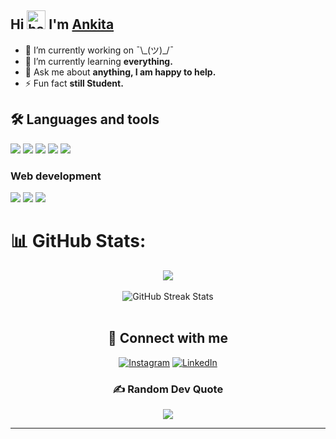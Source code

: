## Hi <img src="https://raw.githubusercontent.com/MartinHeinz/MartinHeinz/master/wave.gif" alt="hand wave" width="30"/> I'm [Ankita](https://github.com/AnkitaKode) 


- 🔭 I’m currently working on ¯\\\_(ツ)\_/¯
- 🌱 I’m currently learning **everything.**
- 💬 Ask me about **anything, I am happy to help.**
- ⚡ Fun fact **still Student.**

## 🛠️ Languages and tools

<a href="#"><img src="https://img.icons8.com/?size=48&id=40669&format=png"/></a>
<a href="#"><img src="https://img.icons8.com/?size=48&id=40670&format=png"/></a>
<a href="#"><img src="https://img.icons8.com/?size=50&id=13679&format=png"/></a>
<a href="#"><img src="https://img.icons8.com/fluency/48/null/python.png"/></a>
<a href="#"><img src="https://img.icons8.com/fluency/48/null/javascript.png"/></a>

### Web development
<a href="#"><img src="https://img.icons8.com/fluency/48/null/html-5.png"/></a>
<a href="#"><img src="https://img.icons8.com/fluency/48/null/css3.png"/></a>
<a href="#"><img src="https://img.icons8.com/external-tal-revivo-color-tal-revivo/48/null/external-react-a-javascript-library-for-building-user-interfaces-logo-color-tal-revivo.png"/></a>

# 📊 GitHub Stats:
<div align="center">
    <!--<img src="https://github-profile-trophy.vercel.app/?username=DarkMortal&theme=onestar&no-frame=true&column=3&row=2" alt="GitHub Streak Stats"/><br/>-->
    <img align="center" src="https://github-readme-stats.vercel.app/api/top-langs/?username=AnkitaKode&include_all_commits=true&count_private=true&show_icons=true&line_height=20&title_color=012148B&text_color=D3D3D3&bg_color=0,000000,130F40&layout=compact"></img><br/><br/>
    <img src="https://github-readme-streak-stats.herokuapp.com/?user=AnkitaKode&theme=dark&date_format=j%20M%5B%20Y%5D&currStreakLabel=0E8DE4&fire=012148B&ring=0E8DE4" alt="GitHub Streak Stats"/><br/><br/>

## 🔗 Connect with me
<a href="https://www.instagram.com/ankiita.ak" target="_blank"><img src="https://img.icons8.com/fluency/48/000000/instagram-new.png" alt="Instagram"></a>
<a href="https://www.linkedin.com/in/ankitakumari26" target="_blank"><img src="https://img.icons8.com/?size=50&id=13930&format=png" alt="LinkedIn"></a>

 


### ✍️ Random Dev Quote
![](https://quotes-github-readme.vercel.app/api?type=horizontal&theme=radical)


------------
